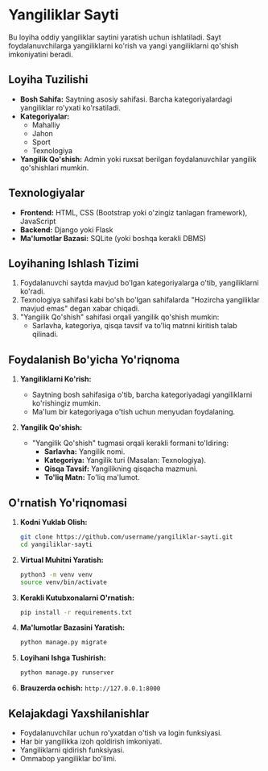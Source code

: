 # Yangiliklar Sayti

Bu loyiha oddiy yangiliklar saytini yaratish uchun ishlatiladi. Sayt foydalanuvchilarga yangiliklarni ko'rish va yangi yangiliklarni qo'shish imkoniyatini beradi.

## Loyiha Tuzilishi

- **Bosh Sahifa:** Saytning asosiy sahifasi. Barcha kategoriyalardagi yangiliklar ro'yxati ko'rsatiladi.
- **Kategoriyalar:**
  - Mahalliy
  - Jahon
  - Sport
  - Texnologiya
- **Yangilik Qo'shish:** Admin yoki ruxsat berilgan foydalanuvchilar yangilik qo'shishlari mumkin.

## Texnologiyalar

- **Frontend:** HTML, CSS (Bootstrap yoki o'zingiz tanlagan framework), JavaScript
- **Backend:** Django yoki Flask
- **Ma'lumotlar Bazasi:** SQLite (yoki boshqa kerakli DBMS)

## Loyihaning Ishlash Tizimi

1. Foydalanuvchi saytda mavjud bo'lgan kategoriyalarga o'tib, yangiliklarni ko'radi.
2. Texnologiya sahifasi kabi bo'sh bo'lgan sahifalarda "Hozircha yangiliklar mavjud emas" degan xabar chiqadi.
3. "Yangilik Qo'shish" sahifasi orqali yangilik qo'shish mumkin:
   - Sarlavha, kategoriya, qisqa tavsif va to'liq matnni kiritish talab qilinadi.

## Foydalanish Bo'yicha Yo'riqnoma

1. **Yangiliklarni Ko'rish:**

   - Saytning bosh sahifasiga o'tib, barcha kategoriyadagi yangiliklarni ko'rishingiz mumkin.
   - Ma'lum bir kategoriyaga o'tish uchun menyudan foydalaning.

2. **Yangilik Qo'shish:**

   - "Yangilik Qo'shish" tugmasi orqali kerakli formani to'ldiring:
     - **Sarlavha:** Yangilik nomi.
     - **Kategoriya:** Yangilik turi (Masalan: Texnologiya).
     - **Qisqa Tavsif:** Yangilikning qisqacha mazmuni.
     - **To'liq Matn:** To'liq ma'lumot.

## O'rnatish Yo'riqnomasi

1. **Kodni Yuklab Olish:**

   ```bash
   git clone https://github.com/username/yangiliklar-sayti.git
   cd yangiliklar-sayti
   ```

2. **Virtual Muhitni Yaratish:**

   ```bash
   python3 -m venv venv
   source venv/bin/activate
   ```

3. **Kerakli Kutubxonalarni O'rnatish:**

   ```bash
   pip install -r requirements.txt
   ```

4. **Ma'lumotlar Bazasini Yaratish:**

   ```bash
   python manage.py migrate
   ```

5. **Loyihani Ishga Tushirish:**

   ```bash
   python manage.py runserver
   ```

6. **Brauzerda ochish:** `http://127.0.0.1:8000`

## Kelajakdagi Yaxshilanishlar

- Foydalanuvchilar uchun ro'yxatdan o'tish va login funksiyasi.
- Har bir yangilikka izoh qoldirish imkoniyati.
- Yangiliklarni qidirish funksiyasi.
- Ommabop yangiliklar bo'limi.


